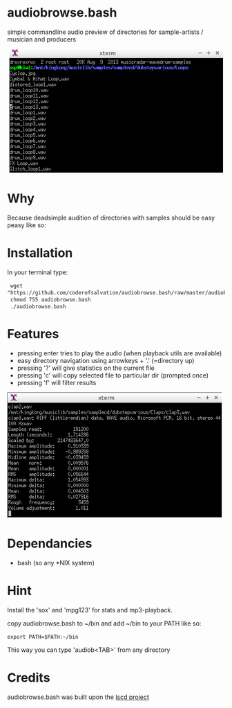 # audiobrowse.bash
simple commandline audio preview of directories for sample-artists / musician and producers

<center><img alt="" src="audiobrowse.bash.png"/></center>

# Why

Because deadsimple audition of directories with samples should be easy peasy like so:

# Installation 

In your terminal type:

     wget "https://github.com/coderofsalvation/audiobrowse.bash/raw/master/audiobrowse.bash"
     chmod 755 audiobrowse.bash
     ./audiobrowse.bash

# Features

* pressing enter tries to play the audio (when playback utils are available)
* easy directory navigation using arrowkeys + '.' (=directory up)
* pressing '?' will give statistics on the current file
* pressing 'c' will copy selected file to particular dir (prompted once)
* pressing 'f' will filter results

<img alt="" src="audiobrowse.bash.stats.png"/>

# Dependancies

* bash (so any *NIX system)

# Hint

Install the 'sox' and 'mpg123' for stats and mp3-playback.

copy audiobrowse.bash to ~/bin and add ~/bin to your PATH like so:

    export PATH=$PATH:~/bin

This way you can type 'audiob\<TAB\>' from any directory

# Credits 

audiobrowse.bash was built upon the [lscd project](https://github.com/hut/lscd)


